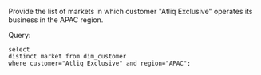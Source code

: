 
Provide the list of markets in which customer "Atliq Exclusive" operates its business in the APAC region.

Query:

    select 
    distinct market from dim_customer
    where customer="Atliq Exclusive" and region="APAC";


